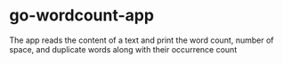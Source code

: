# go-wordcount-app
The app reads the content of a text and print the word count, number of space, and duplicate words along with their occurrence count
